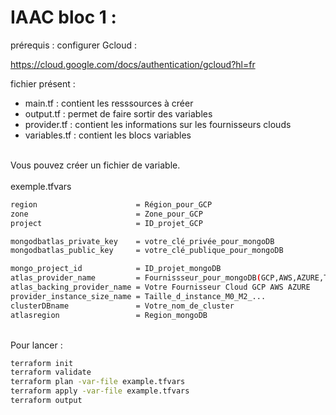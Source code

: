 # IAAC bloc 1 :

prérequis : configurer Gcloud :

https://cloud.google.com/docs/authentication/gcloud?hl=fr

fichier présent :<ul>
  <li>main.tf : contient les resssources à créer</li>
  <li>output.tf : permet de faire sortir des variables</li>
  <li>provider.tf : contient les informations sur les fournisseurs clouds</li>
  <li> variables.tf : contient les blocs variables</li>
</ul>
<br>
Vous pouvez créer un fichier de variable.<br>
<br>
exemple.tfvars<br>

```bash
region                      = Région_pour_GCP 
zone                        = Zone_pour_GCP
project                     = ID_projet_GCP

mongodbatlas_private_key    = votre_clé_privée_pour_mongoDB
mongodbatlas_public_key     = votre_clé_publique_pour_mongoDB

mongo_project_id            = ID_projet_mongoDB
atlas_provider_name         = Fournissseur_pour_mongoDB(GCP,AWS,AZURE,TENANT pour les M0)
atlas_backing_provider_name = Votre Fournisseur Cloud GCP AWS AZURE
provider_instance_size_name = Taille_d_instance_M0_M2_...
clusterDBname               = Votre_nom_de_cluster
atlasregion                 = Region_mongoDB
```

<br>
Pour lancer :<br>

```bash
terraform init
terraform validate
terraform plan -var-file example.tfvars
terraform apply -var-file example.tfvars
terraform output
```
